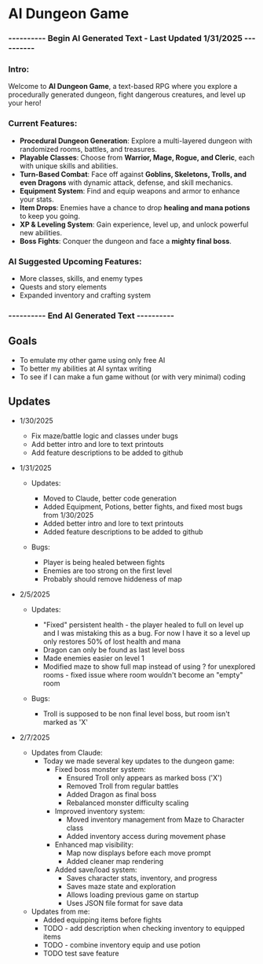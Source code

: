 # AI Dungeon Game

### ---------- Begin AI Generated Text - **Last Updated 1/31/2025** ----------

### **Intro:**
Welcome to **AI Dungeon Game**, a text-based RPG where you explore a procedurally generated dungeon, fight dangerous creatures, and level up your hero!

### **Current Features:**
- **Procedural Dungeon Generation**: Explore a multi-layered dungeon with randomized rooms, battles, and treasures.
- **Playable Classes**: Choose from **Warrior, Mage, Rogue, and Cleric**, each with unique skills and abilities.
- **Turn-Based Combat**: Face off against **Goblins, Skeletons, Trolls, and even Dragons** with dynamic attack, defense, and skill mechanics.
- **Equipment System**: Find and equip weapons and armor to enhance your stats.
- **Item Drops**: Enemies have a chance to drop **healing and mana potions** to keep you going.
- **XP & Leveling System**: Gain experience, level up, and unlock powerful new abilities.
- **Boss Fights**: Conquer the dungeon and face a **mighty final boss**.

### **AI Suggested Upcoming Features:**
- More classes, skills, and enemy types
- Quests and story elements
- Expanded inventory and crafting system

### ---------- End AI Generated Text ----------

## Goals
* To emulate my other game using only free AI
* To better my abilities at AI syntax writing
* To see if I can make a fun game without (or with very minimal) coding

## Updates
* 1/30/2025
  - Fix maze/battle logic and classes under bugs
  - Add better intro and lore to text printouts
  - Add feature descriptions to be added to github

* 1/31/2025
   * Updates:
       * Moved to Claude, better code generation
       * Added Equipment, Potions, better fights, and fixed most bugs from 1/30/2025
       * Added better intro and lore to text printouts
       * Added feature descriptions to be added to github
    
  * Bugs:
       * Player is being healed between fights
       * Enemies are too strong on the first level
       * Probably should remove hiddeness of map

* 2/5/2025
   * Updates:
       * "Fixed" persistent health - the player healed to full on level up and I was mistaking this as a bug. For now I have it so a level up only restores 50% of lost health and mana
       * Dragon can only be found as last level boss
       * Made enemies easier on level 1
       * Modified maze to show full map instead of using ? for unexplored rooms - fixed issue where room wouldn't become an "empty" room
    
  * Bugs:
       * Troll is supposed to be non final level boss, but room isn't marked as 'X'

* 2/7/2025
  * Updates from Claude:
    * Today we made several key updates to the dungeon game:
      * Fixed boss monster system:
        * Ensured Troll only appears as marked boss ('X')
        * Removed Troll from regular battles
        * Added Dragon as final boss
        * Rebalanced monster difficulty scaling
      * Improved inventory system:
        * Moved inventory management from Maze to Character class
        * Added inventory access during movement phase
      * Enhanced map visibility:
        * Map now displays before each move prompt
        * Added cleaner map rendering
      * Added save/load system:
        * Saves character stats, inventory, and progress
        * Saves maze state and exploration
        * Allows loading previous game on startup
        * Uses JSON file format for save data
  * Updates from me:
    * Added equipping items before fights
    * TODO - add description when checking inventory to equipped items
    * TODO - combine inventory equip and use potion
    * TODO test save feature


